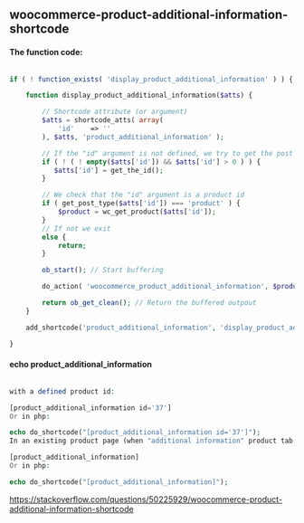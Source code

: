 ## woocommerce-product-additional-information-shortcode




#### The function code:

```php

if ( ! function_exists( 'display_product_additional_information' ) ) {

    function display_product_additional_information($atts) {

        // Shortcode attribute (or argument)
        $atts = shortcode_atts( array(
            'id'    => ''
        ), $atts, 'product_additional_information' );

        // If the "id" argument is not defined, we try to get the post Id
        if ( ! ( ! empty($atts['id']) && $atts['id'] > 0 ) ) {
           $atts['id'] = get_the_id();
        }

        // We check that the "id" argument is a product id
        if ( get_post_type($atts['id']) === 'product' ) {
            $product = wc_get_product($atts['id']);
        }
        // If not we exit
        else {
            return;
        }

        ob_start(); // Start buffering

        do_action( 'woocommerce_product_additional_information', $product );

        return ob_get_clean(); // Return the buffered outpout
    }

    add_shortcode('product_additional_information', 'display_product_additional_information');

}

```

#### echo product_additional_information

```php

with a defined product id:

[product_additional_information id='37']
Or in php:

echo do_shortcode("[product_additional_information id='37']");
In an existing product page (when "additional information" product tab is removed for example):

[product_additional_information]
Or in php:

echo do_shortcode("[product_additional_information]");

```

https://stackoverflow.com/questions/50225929/woocommerce-product-additional-information-shortcode